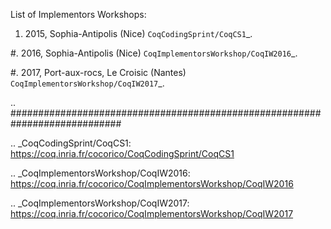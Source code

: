 List of Implementors Workshops:

1. 2015, Sophia-Antipolis (Nice) `CoqCodingSprint/CoqCS1`_.

#. 2016, Sophia-Antipolis (Nice) `CoqImplementorsWorkshop/CoqIW2016`_.

#. 2017, Port-aux-rocs, Le Croisic (Nantes) `CoqImplementorsWorkshop/CoqIW2017`_.

.. ############################################################################

.. _CoqCodingSprint/CoqCS1: https://coq.inria.fr/cocorico/CoqCodingSprint/CoqCS1

.. _CoqImplementorsWorkshop/CoqIW2016: https://coq.inria.fr/cocorico/CoqImplementorsWorkshop/CoqIW2016

.. _CoqImplementorsWorkshop/CoqIW2017: https://coq.inria.fr/cocorico/CoqImplementorsWorkshop/CoqIW2017

